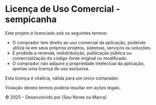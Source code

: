 # Licença de Uso Comercial - sempicanha

Este projeto é licenciado sob os seguintes termos:

- O comprador tem direito ao uso comercial da aplicação, podendo utilizá-la em seus próprios projetos, sistemas, serviços ou soluções.
- É proibida a revenda, redistribuição, publicação pública ou comercialização do código-fonte original ou modificado.
- O comprador não adquire a propriedade intelectual da aplicação, apenas uma licença de uso exclusiva.

Esta licença é vitalícia, válida para um único comprador.

Violação destes termos poderá resultar em ações legais.

© 2025 - Desenvolvido por [Seu Nome ou Marca]
